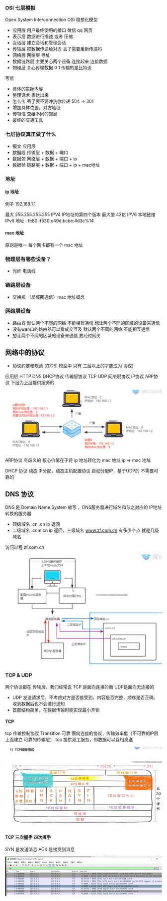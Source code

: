 ### OSI 七层模拟

Open System Interconnection OSI 理想化模型

* 应用层 用户最终使用的接口 微信 qq 网页
* 表示层 数据进行描述 或者 压缩
* 会话层 建立会话和管理会话
* 传输层 把数据传递给对方 丢了需要重新传递吗
* 网络层 网络层 寻址
* 数据链路层 主要关心两个设备 连接起来 连接数据
* 物理层 关心传输数据 0 1 传输的是比特流


写信

* 具体的实际内容
* 整理话术 表达出来
* 怎么传 丢了要不要冲洗你传递 504 -> 301
* 增加具体位置，对方地址
* 传输信 交给不同的邮局
* 最终的交通工具

### 七层协议真正做了什么
- 报文 应用层
- 数据段 传输层 + 数据 + 端口
- 数据包 网络层 + 数据 + 端口 + ip
- 数据帧 链路层 + 数据 + 端口 + ip + mac地址

> 

### 地址
#### ip 地址

例子 192.168.1.1

最大 255.255.255.255
IPV4 IP地址的第四个版本 最大值 42亿
IPV6 本地链接 IPv6 地址 : fe80::f530:c49d:bcbe:4d3c%14

#### mac 地址

原则是唯一 每个网卡都有一个 mac 地址

### 物理层有哪些设备？
- 光纤 电话线

### 链路层设备

- 交换机 （局域网通信）mac 地址概念

### 网络层设备

- 路由器 默认两个不同的网络 不能相互通信 想让两个不同的区域的设备来通信
- 没有wan口的路由器可以看成交互及 默认两个不同的网络 不能相互通信
- 想让两个不同的区域的设备来通信 要经过网关


## 网络中的协议
- 协议约定和规范 (在OSI 模型中 只有 三层以上的才能成为 协议)

应用层 HTTP DNS DHCP协议
传输层协议 TCP UDP
网络层协议 IP协议 ARP协议 下层为上层提供服务的


![img.png](img.png)

ARP协议 有歧义的 核心价值在于将 ip 地址转化为 mac 地址 ip => mac 地址

DHCP 协议 动态 IP分配，动态主机配置协议 自动分配IP，基于UDP的 不需要可靠的

## DNS 协议

DNS 是 Domain Name System 缩写 ，DNS服务器进行域名和与之对应的 IP地址转换的服务器

* 顶级域名 .cn .cn ip 返回
* 二级域名 .com.cn ip 返回，三级域名 www.zf.com.cn 有多少个点 就是几级域名

访问过程 zf.com.cn

![img_1.png](img_1.png)

### TCP & UDP
 两个协议都在 传输层，我们经常说 TCP 是面向连接的而 UDP是面向无连接的
 
* UDP 发送请求后，不考虑对方是否接受到，内容是否完整，顺序是否正确。收到数据后也不会进行通知
* 首部结构简单，在数据传输时能实现最小开销

#### TCP
tcp 传输控制协议 Transition 可靠 面向连接的协议，传输效率低（不可靠的IP层上面建立 可靠的传输层）
tcp 提供双工服务，即数据可以互相发送

![img_2.png](img_2.png)


#### TCP 三次握手 四次挥手
SYN 是发送消息
ACK 是接受到消息

![img_3.png](img_3.png)